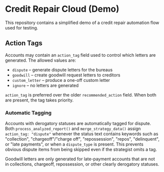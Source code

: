 # Credit Repair Cloud (Demo)

This repository contains a simplified demo of a credit repair automation flow used for testing.

## Action Tags

Accounts may contain an `action_tag` field used to control which letters are generated. The allowed values are:

- `dispute` – generate dispute letters for the bureaus
- `goodwill` – create goodwill request letters to creditors
- `custom_letter` – produce a one-off custom letter
- `ignore` – no letters are generated

`action_tag` is preferred over the older `recommended_action` field. When both are present, the tag takes priority.

### Automatic Tagging

Accounts with derogatory statuses are automatically tagged for dispute. Both `process_analyzed_report()` and `merge_strategy_data()` assign `action_tag: "dispute"` whenever the status text contains keywords such as "collection", "chargeoff"/"charge off", "repossession", "repos", "delinquent", or "late payments", or when a `dispute_type` is present. This prevents obvious dispute items from being skipped even if the strategist omits a tag.

Goodwill letters are only generated for late-payment accounts that are not in collections, chargeoff, repossession, or other clearly derogatory statuses.
